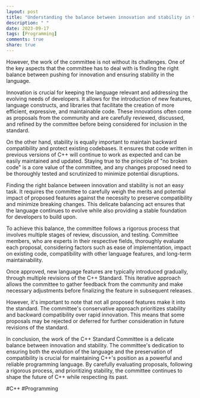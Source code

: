```yaml
---
layout: post
title: "Understanding the balance between innovation and stability in the work of the C++ Standard Committee"
description: " "
date: 2023-09-17
tags: [Programming]
comments: true
share: true
---
```


However, the work of the committee is not without its challenges. One of the key aspects that the committee has to deal with is finding the right balance between pushing for innovation and ensuring stability in the language.

Innovation is crucial for keeping the language relevant and addressing the evolving needs of developers. It allows for the introduction of new features, language constructs, and libraries that facilitate the creation of more efficient, expressive, and maintainable code. These innovations often come as proposals from the community and are carefully reviewed, discussed, and refined by the committee before being considered for inclusion in the standard.

On the other hand, stability is equally important to maintain backward compatibility and protect existing codebases. It ensures that code written in previous versions of C++ will continue to work as expected and can be easily maintained and updated. Staying true to the principle of "no broken code" is a core value of the committee, and any changes proposed need to be thoroughly tested and scrutinized to minimize potential disruptions.

Finding the right balance between innovation and stability is not an easy task. It requires the committee to carefully weigh the merits and potential impact of proposed features against the necessity to preserve compatibility and minimize breaking changes. This delicate balancing act ensures that the language continues to evolve while also providing a stable foundation for developers to build upon.

To achieve this balance, the committee follows a rigorous process that involves multiple stages of review, discussion, and testing. Committee members, who are experts in their respective fields, thoroughly evaluate each proposal, considering factors such as ease of implementation, impact on existing code, compatibility with other language features, and long-term maintainability.

Once approved, new language features are typically introduced gradually, through multiple revisions of the C++ Standard. This iterative approach allows the committee to gather feedback from the community and make necessary adjustments before finalizing the feature in subsequent releases.

However, it's important to note that not all proposed features make it into the standard. The committee's conservative approach prioritizes stability and backward compatibility over rapid innovation. This means that some proposals may be rejected or deferred for further consideration in future revisions of the standard.

In conclusion, the work of the C++ Standard Committee is a delicate balance between innovation and stability. The committee's dedication to ensuring both the evolution of the language and the preservation of compatibility is crucial for maintaining C++'s position as a powerful and reliable programming language. By carefully evaluating proposals, following a rigorous process, and prioritizing stability, the committee continues to shape the future of C++ while respecting its past.

#C++ #Programming